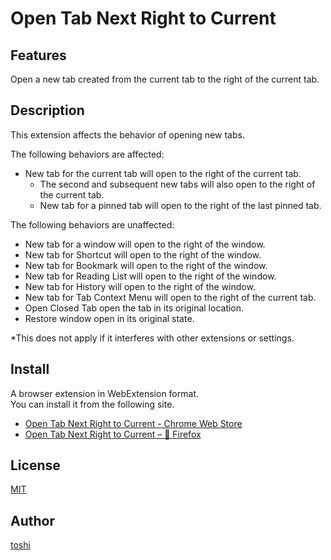 Open Tab Next Right to Current
==============================



## Features
Open a new tab created from the current tab to the right of the current tab.



## Description
This extension affects the behavior of opening new tabs.

The following behaviors are affected:

+ New tab for the current tab will open to the right of the current tab.
	+ The second and subsequent new tabs will also open to the right of the current tab.
	+ New tab for a pinned tab will open to the right of the last pinned tab.

The following behaviors are unaffected:

+ New tab for a window will open to the right of the window.
+ New tab for Shortcut will open to the right of the window.
+ New tab for Bookmark will open to the right of the window.
+ New tab for Reading List will open to the right of the window.
+ New tab for History will open to the right of the window.
+ New tab for Tab Context Menu will open to the right of the current tab.
+ Open Closed Tab open the tab in its original location.
+ Restore window open in its original state.

*This does not apply if it interferes with other extensions or settings.



## Install
A browser extension in WebExtension format.  
You can install it from the following site.

+ [Open Tab Next Right to Current - Chrome Web Store](https://chrome.google.com/webstore/detail/open-tab-next-right-to-cu/iablodmefdmnffdgencdahlppobbjkme)
+ [Open Tab Next Right to Current – 🦊 Firefox](https://addons.mozilla.org/en-US/firefox/addon/open-tab-next-right-to-current/)



## License
[MIT](https://github.com/k08045kk/OpenTabNextRightToCurrent/blob/master/LICENSE)



## Author
[toshi](https://github.com/k08045kk)


